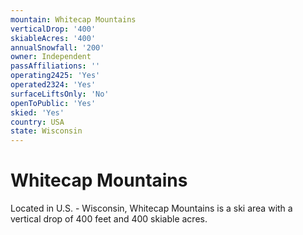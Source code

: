 ```yaml
---
mountain: Whitecap Mountains
verticalDrop: '400'
skiableAcres: '400'
annualSnowfall: '200'
owner: Independent
passAffiliations: ''
operating2425: 'Yes'
operated2324: 'Yes'
surfaceLiftsOnly: 'No'
openToPublic: 'Yes'
skied: 'Yes'
country: USA
state: Wisconsin
---
```


# Whitecap Mountains

Located in U.S. - Wisconsin, Whitecap Mountains is a ski area with a vertical drop of 400 feet and 400 skiable acres.
